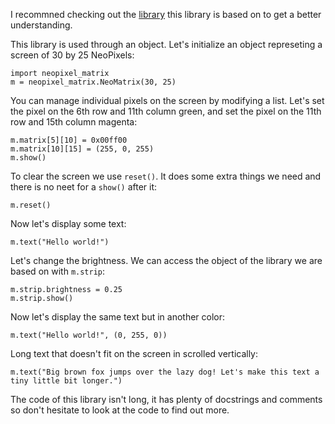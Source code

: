 I recommned checking out the [library](https://learn.adafruit.com/neopixels-on-raspberry-pi) this library is based on to get a better understanding. 

This library is used through an object. Let's initialize an object represeting a screen of 30 by 25 NeoPixels:
```
import neopixel_matrix
m = neopixel_matrix.NeoMatrix(30, 25)
```
You can manage individual pixels on the screen by modifying a list. Let's set the pixel on the 6th row and 11th column green, and set the pixel on the 11th row and 15th column magenta:
```
m.matrix[5][10] = 0x00ff00
m.matrix[10][15] = (255, 0, 255)
m.show()
```
To clear the screen we use `reset()`. It does some extra things we need and there is no neet for a `show()` after it:
```
m.reset()
```
Now let's display some text:
```
m.text("Hello world!")
```
Let's change the brightness. We can access the object of the library we are based on with `m.strip`:
```
m.strip.brightness = 0.25
m.strip.show()
```
Now let's display the same text but in another color:
```
m.text("Hello world!", (0, 255, 0))
```
Long text that doesn't fit on the screen in scrolled vertically:
```
m.text("Big brown fox jumps over the lazy dog! Let's make this text a tiny little bit longer.")
```

The code of this library isn't long, it has plenty of docstrings and comments so don't hesitate to look at the code to find out more. 
